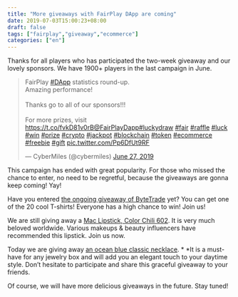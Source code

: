 ```yaml
---
title: "More giveaways with FairPlay DApp are coming"
date: 2019-07-03T15:00:23+08:00
draft: false
tags: ["fairplay","giveaway","ecommerce"]
categories: ["en"]
---
```


Thanks for all players who has participated the two-week giveaway and our lovely sponsors. We have 1900+ players in the last campaign in June.

<blockquote class="twitter-tweet" data-lang="en"><p lang="en" dir="ltr">FairPlay <a href="https://twitter.com/hashtag/DApp?src=hash&amp;ref_src=twsrc%5Etfw">#DApp</a> statistics round-up.<br>Amazing performance! <br><br>Thanks go to all of our sponsors!!!<br><br>For more prizes, visit <a href="https://t.co/fvkD81v0rB">https://t.co/fvkD81v0rB</a><a href="https://twitter.com/FairPlayDApp?ref_src=twsrc%5Etfw">@FairPlayDapp</a><a href="https://twitter.com/hashtag/luckydraw?src=hash&amp;ref_src=twsrc%5Etfw">#luckydraw</a> <a href="https://twitter.com/hashtag/fair?src=hash&amp;ref_src=twsrc%5Etfw">#fair</a> <a href="https://twitter.com/hashtag/raffle?src=hash&amp;ref_src=twsrc%5Etfw">#raffle</a> <a href="https://twitter.com/hashtag/luck?src=hash&amp;ref_src=twsrc%5Etfw">#luck</a> <a href="https://twitter.com/hashtag/win?src=hash&amp;ref_src=twsrc%5Etfw">#win</a> <a href="https://twitter.com/hashtag/prize?src=hash&amp;ref_src=twsrc%5Etfw">#prize</a> <a href="https://twitter.com/hashtag/crypto?src=hash&amp;ref_src=twsrc%5Etfw">#crypto</a> <a href="https://twitter.com/hashtag/jackpot?src=hash&amp;ref_src=twsrc%5Etfw">#jackpot</a> <a href="https://twitter.com/hashtag/blockchain?src=hash&amp;ref_src=twsrc%5Etfw">#blockchain</a> <a href="https://twitter.com/hashtag/token?src=hash&amp;ref_src=twsrc%5Etfw">#token</a> <a href="https://twitter.com/hashtag/ecommerce?src=hash&amp;ref_src=twsrc%5Etfw">#ecommerce</a> <a href="https://twitter.com/hashtag/freebie?src=hash&amp;ref_src=twsrc%5Etfw">#freebie</a> <a href="https://twitter.com/hashtag/gift?src=hash&amp;ref_src=twsrc%5Etfw">#gift</a> <a href="https://t.co/Pp6DfUt9RF">pic.twitter.com/Pp6DfUt9RF</a></p>&mdash; CyberMiles (@cybermiles) <a href="https://twitter.com/cybermiles/status/1144240060310544384?ref_src=twsrc%5Etfw">June 27, 2019</a></blockquote>
<script async src="https://platform.twitter.com/widgets.js" charset="utf-8"></script>

This campaign has ended with great popularity. For those who missed the chance to enter, no need to be regretful, because the giveaways are gonna keep coming! Yay!

Have you entered [the ongoing giveaway of ByteTrade](https://www.fairplaydapp.com/v1/play.html?contract=0xCb3D10567172f261fbdd455e11eA1735c7b258fa) yet? You can get one of the 20 cool T-shirts! Everyone has a high chance to win! Join us!

We are still giving away a [Mac Lipstick, Color Chili 602](https://www.fairplaydapp.com/v1/play.html?contract=0x758E67ed66DB63c67A3309d707BeD63b55A5Ac7b). It is very much beloved worldwide. Various makeups & beauty influencers have recommended this lipstick. Join us now.

Today we are giving away [an ocean blue classic necklace](https://www.fairplaydapp.com/v1/play.html?contract=0x32f986068e508AeE5c6D3E589a89907Bd833052D). * *It is a must-have for any jewelry box and will add you an elegant touch to your daytime style. Don’t hesitate to participate and share this graceful giveaway to your friends.

Of course, we will have more delicious giveaways in the future. Stay tuned!
